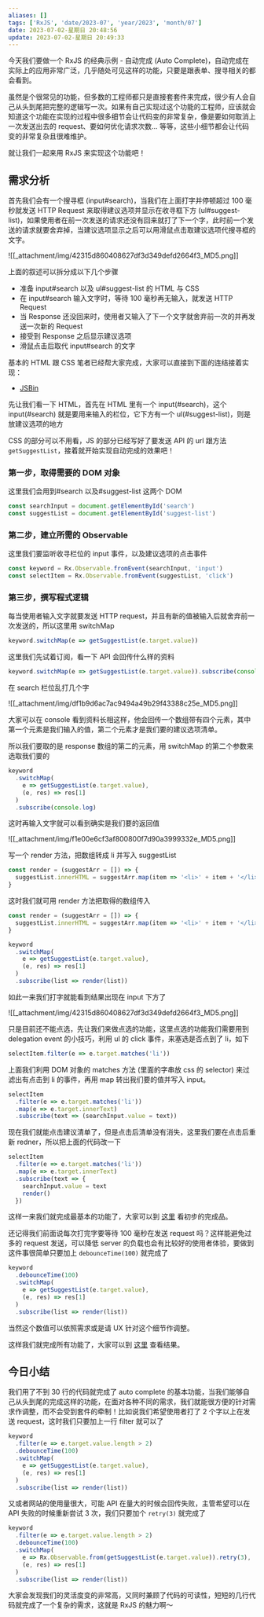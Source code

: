```yaml
---
aliases: []
tags: ['RxJS', 'date/2023-07', 'year/2023', 'month/07']
date: 2023-07-02-星期日 20:48:56
update: 2023-07-02-星期日 20:49:33
---
```


今天我们要做一个 RxJS 的经典示例 - 自动完成 (Auto Complete)，自动完成在实际上的应用非常广泛，几乎随处可见这样的功能，只要是跟表单、搜寻相关的都会看到。

虽然是个很常见的功能，但多数的工程师都只是直接套套件来完成，很少有人会自己从头到尾把完整的逻辑写一次。如果有自己实现过这个功能的工程师，应该就会知道这个功能在实现的过程中很多细节会让代码变的非常复杂，像是要如何取消上一次发送出去的 request、要如何优化请求次数… 等等，这些小细节都会让代码变的非常复杂且很难维护。

就让我们一起来用 RxJS 来实现这个功能吧！

## 需求分析

首先我们会有一个搜寻框 (input\#search)，当我们在上面打字并停顿超过 100 毫秒就发送 HTTP Request 来取得建议选项并显示在收寻框下方 (ul\#suggest-list)，如果使用者在前一次发送的请求还没有回来就打了下一个字，此时前一个发送的请求就要舍弃掉，当建议选项显示之后可以用滑鼠点击取建议选项代搜寻框的文字。

![[_attachment/img/42315d860408627df3d349defd2664f3_MD5.png]]

上面的叙述可以拆分成以下几个步骤

- 准备 input\#search 以及 ul#suggest-list 的 HTML 与 CSS
- 在 input\#search 输入文字时，等待 100 毫秒再无输入，就发送 HTTP Request
- 当 Response 还没回来时，使用者又输入了下一个文字就舍弃前一次的并再发送一次新的 Request
- 接受到 Response 之后显示建议选项
- 滑鼠点击后取代 input\#search 的文字

基本的 HTML 跟 CSS 笔者已经帮大家完成，大家可以直接到下面的连结接着实现：

- [JSBin](https://jsbin.com/yaxupi/3/edit?js,output)

先让我们看一下 HTML，首先在 HTML 里有一个 input(\#search)，这个 input(\#search) 就是要用来输入的栏位，它下方有一个 ul(\#suggest-list)，则是放建议选项的地方

CSS 的部分可以不用看，JS 的部分已经写好了要发送 API 的 url 跟方法 `getSuggestList`，接着就开始实现自动完成的效果吧！

### 第一步，取得需要的 DOM 对象

这里我们会用到\#search 以及\#suggest-list 这两个 DOM

```js
const searchInput = document.getElementById('search')
const suggestList = document.getElementById('suggest-list')
```

### 第二步，建立所需的 Observable

这里我们要监听收寻栏位的 input 事件，以及建议选项的点击事件

```js
const keyword = Rx.Observable.fromEvent(searchInput, 'input')
const selectItem = Rx.Observable.fromEvent(suggestList, 'click')
```

### 第三步，撰写程式逻辑

每当使用者输入文字就要发送 HTTP request，并且有新的值被输入后就舍弃前一次发送的，所以这里用 switchMap

```js
keyword.switchMap(e => getSuggestList(e.target.value))
```

这里我们先试着订阅，看一下 API 会回传什么样的资料

```js
keyword.switchMap(e => getSuggestList(e.target.value)).subscribe(console.log)
```

在 search 栏位乱打几个字

![[_attachment/img/df1b9d6ac7ac9494a49b29f43388c25e_MD5.png]]

大家可以在 console 看到资料长相这样，他会回传一个数组带有四个元素，其中第一个元素是我们输入的值，第二个元素才是我们要的建议选项清单。

所以我们要取的是 response 数组的第二的元素，用 switchMap 的第二个参数来选取我们要的

```js
keyword
  .switchMap(
    e => getSuggestList(e.target.value),
    (e, res) => res[1]
  )
  .subscribe(console.log)
```

这时再输入文字就可以看到确实是我们要的返回值

![[_attachment/img/f1e00e6cf3af800800f7d90a3999332e_MD5.png]]

写一个 render 方法，把数组转成 li 并写入 suggestList

```js
const render = (suggestArr = []) => {
  suggestList.innerHTML = suggestArr.map(item => '<li>' + item + '</li>').join('')
}
```

这时我们就可用 render 方法把取得的数组传入

```js
const render = (suggestArr = []) => {
  suggestList.innerHTML = suggestArr.map(item => '<li>' + item + '</li>').join('')
}

keyword
  .switchMap(
    e => getSuggestList(e.target.value),
    (e, res) => res[1]
  )
  .subscribe(list => render(list))
```

如此一来我们打字就能看到结果出现在 input 下方了

![[_attachment/img/42315d860408627df3d349defd2664f3_MD5.png]]

只是目前还不能点选，先让我们来做点选的功能，这里点选的功能我们需要用到 delegation event 的小技巧，利用 ul 的 click 事件，来塞选是否点到了 li，如下

```js
selectItem.filter(e => e.target.matches('li'))
```

上面我们利用 DOM 对象的 matches 方法 (里面的字串放 css 的 selector) 来过滤出有点击到 li 的事件，再用 map 转出我们要的值并写入 input。

```js
selectItem
  .filter(e => e.target.matches('li'))
  .map(e => e.target.innerText)
  .subscribe(text => (searchInput.value = text))
```

现在我们就能点击建议清单了，但是点击后清单没有消失，这里我们要在点击后重新 redner，所以把上面的代码改一下

```js
selectItem
  .filter(e => e.target.matches('li'))
  .map(e => e.target.innerText)
  .subscribe(text => {
    searchInput.value = text
    render()
  })
```

这样一来我们就完成最基本的功能了，大家可以到 [这里](https://jsbin.com/yaxupi/6/edit?js,output) 看初步的完成品。

还记得我们前面说每次打完字要等待 100 毫秒在发送 request 吗？这样能避免过多的 request 发送，可以降低 server 的负载也会有比较好的使用者体验，要做到这件事很简单只要加上 `debounceTime(100)` 就完成了

```js
keyword
  .debounceTime(100)
  .switchMap(
    e => getSuggestList(e.target.value),
    (e, res) => res[1]
  )
  .subscribe(list => render(list))
```

当然这个数值可以依照需求或是请 UX 针对这个细节作调整。

这样我们就完成所有功能了，大家可以到 [这里](https://jsbin.com/yaxupi/7/edit?js,output) 查看结果。

## 今日小结

我们用了不到 30 行的代码就完成了 auto complete 的基本功能，当我们能够自己从头到尾的完成这样的功能，在面对各种不同的需求，我们就能很方便的针对需求作调整，而不会受到套件的牵制！比如说我们希望使用者打了 2 个字以上在发送 request，这时我们只要加上一行 filter 就可以了

```js
keyword
  .filter(e => e.target.value.length > 2)
  .debounceTime(100)
  .switchMap(
    e => getSuggestList(e.target.value),
    (e, res) => res[1]
  )
  .subscribe(list => render(list))
```

又或者网站的使用量很大，可能 API 在量大的时候会回传失败，主管希望可以在 API 失败的时候重新尝试 3 次，我们只要加个 `retry(3)` 就完成了

```js
keyword
  .filter(e => e.target.value.length > 2)
  .debounceTime(100)
  .switchMap(
    e => Rx.Observable.from(getSuggestList(e.target.value)).retry(3),
    (e, res) => res[1]
  )
  .subscribe(list => render(list))
```

大家会发现我们的灵活度变的非常高，又同时兼顾了代码的可读性，短短的几行代码就完成了一个复杂的需求，这就是 RxJS 的魅力啊～
